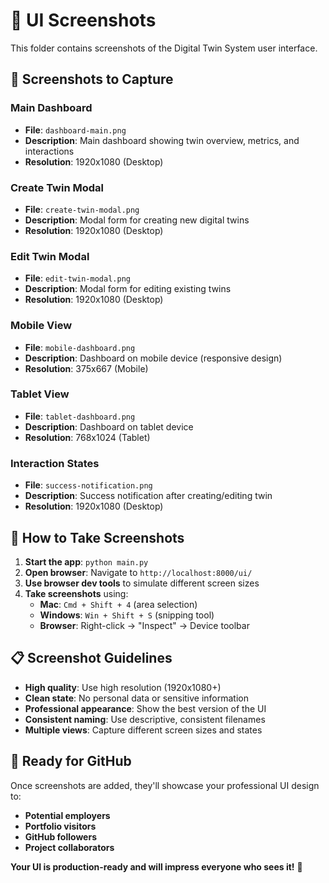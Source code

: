 # 📸 UI Screenshots

This folder contains screenshots of the Digital Twin System user interface.

## 📱 **Screenshots to Capture**

### **Main Dashboard**
- **File**: `dashboard-main.png`
- **Description**: Main dashboard showing twin overview, metrics, and interactions
- **Resolution**: 1920x1080 (Desktop)

### **Create Twin Modal**
- **File**: `create-twin-modal.png`
- **Description**: Modal form for creating new digital twins
- **Resolution**: 1920x1080 (Desktop)

### **Edit Twin Modal**
- **File**: `edit-twin-modal.png`
- **Description**: Modal form for editing existing twins
- **Resolution**: 1920x1080 (Desktop)

### **Mobile View**
- **File**: `mobile-dashboard.png`
- **Description**: Dashboard on mobile device (responsive design)
- **Resolution**: 375x667 (Mobile)

### **Tablet View**
- **File**: `tablet-dashboard.png`
- **Description**: Dashboard on tablet device
- **Resolution**: 768x1024 (Tablet)

### **Interaction States**
- **File**: `success-notification.png`
- **Description**: Success notification after creating/editing twin
- **Resolution**: 1920x1080 (Desktop)

## 🎯 **How to Take Screenshots**

1. **Start the app**: `python main.py`
2. **Open browser**: Navigate to `http://localhost:8000/ui/`
3. **Use browser dev tools** to simulate different screen sizes
4. **Take screenshots** using:
   - **Mac**: `Cmd + Shift + 4` (area selection)
   - **Windows**: `Win + Shift + S` (snipping tool)
   - **Browser**: Right-click → "Inspect" → Device toolbar

## 📋 **Screenshot Guidelines**

- **High quality**: Use high resolution (1920x1080+)
- **Clean state**: No personal data or sensitive information
- **Professional appearance**: Show the best version of the UI
- **Consistent naming**: Use descriptive, consistent filenames
- **Multiple views**: Capture different screen sizes and states

## 🚀 **Ready for GitHub**

Once screenshots are added, they'll showcase your professional UI design to:
- **Potential employers**
- **Portfolio visitors**
- **GitHub followers**
- **Project collaborators**

**Your UI is production-ready and will impress everyone who sees it!** 🎉
